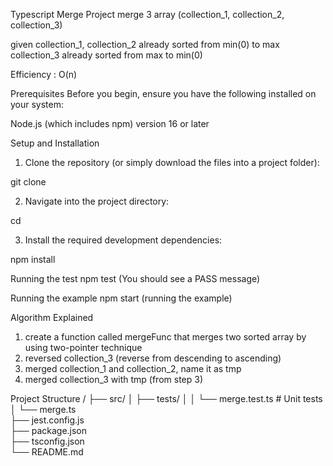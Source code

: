 Typescript Merge Project 
merge 3 array (collection_1, collection_2, collection_3)

given
collection_1, collection_2 already sorted from min(0) to max
collection_3  already sorted from max to min(0)

Efficiency : O(n) 


Prerequisites
Before you begin, ensure you have the following installed on your system:

Node.js (which includes npm) version 16 or later


Setup and Installation

1. Clone the repository (or simply download the files into a project folder):

git clone <your-repository-url>

2. Navigate into the project directory:

cd <your-project-folder>

3. Install the required development dependencies:

npm install


Running the test
npm test
(You should see a PASS message)

Running the example
npm start
(running the example)


Algorithm Explained
1. create a function called mergeFunc that merges two sorted array by using two-pointer technique
2. reversed collection_3 (reverse from descending to ascending)
3. merged collection_1 and collection_2, name it as tmp
4. merged collection_3 with tmp (from step 3)


Project Structure
/
├── src/
│   ├── tests/
│   │   └── merge.test.ts   # Unit tests
│   └── merge.ts            
├── jest.config.js          
├── package.json            
├── tsconfig.json           
└── README.md               
